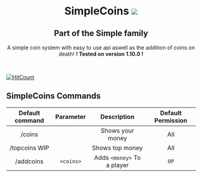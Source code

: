 ﻿<h1 align="center">SimpleCoins <a href="https://poggit.pmmp.io/p/SimpleCoins"><img src="https://poggit.pmmp.io/shield.state/SimpleCoins"></a> </h1>
 <h2 align="center">Part of the Simple family</h2>

<p align="center"> A simple coin system with easy to use api aswell as the addition of coins on death! <b>! Tested on version 1.10.0 ! </b></p> <br>

[![HitCount](http://hits.dwyl.io/MCPEATECH/SimpleCoins.svg)](http://hits.dwyl.io/MCPEATECH/SimpleCoins)

## SimpleCoins Commands

| Default command | Parameter | Description | Default Permission |
| :-----: | :-------: | :---------: | :-------: |
| /coins | | Shows your money | All |
| /topcoins WIP | | Shows top money | All |
| /addcoins | `<coins>` | Adds `<money>` To a player | `OP` |
